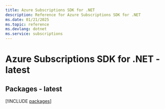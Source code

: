 ```yaml
---
title: Azure Subscriptions SDK for .NET
description: Reference for Azure Subscriptions SDK for .NET
ms.date: 01/21/2025
ms.topic: reference
ms.devlang: dotnet
ms.service: subscriptions
---
```

# Azure Subscriptions SDK for .NET - latest
## Packages - latest
[!INCLUDE [packages](subscriptions-index.md)]